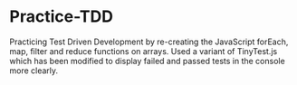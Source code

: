 # Practice-TDD
Practicing Test Driven Development by re-creating the JavaScript forEach, map, filter and reduce functions on arrays. 
Used a variant of TinyTest.js which has been modified to display failed and passed tests in the console more clearly. 
